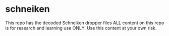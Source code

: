 # schneiken
This repo has the decoded Schneiken dropper files 
ALL content on this repo is for research and learning use ONLY. 
Use this content at your own risk. 
